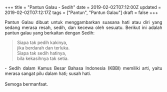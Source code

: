 +++
title = "Pantun Galau - Sedih"
date = 2019-02-02T07:12:00Z
updated = 2019-02-02T07:12:17Z
tags = ["Pantun", "Pantun Galau"]
draft = false
+++

<div dir="ltr" style="text-align: left;" trbidi="on"><div style="text-align: justify;">Pantun Galau dibuat untuk menggambarkan suasana hati atau diri yang sedang merasa resah, sedih, dan kecewa oleh sesuatu. Berikut ini adalah pantun galau yang berkaitan dengan Sedih:</div><blockquote class="tr_bq"><div style="text-align: left;">Siapa tak pedih kakinya,<br />jika berdarah dan terluka.<br />Siapa tak sedih hatinya,<br />bila kekasihnya tak setia.</div></blockquote><div style="text-align: justify;">- Sedih dalam Kamus Besar Bahasa Indonesia (KBBI) memiliki arti, yaitu merasa sangat pilu dalam hati; susah hati.</div><div style="text-align: justify;"><br /></div><div style="text-align: justify;">Semoga bermanfaat. </div></div>
